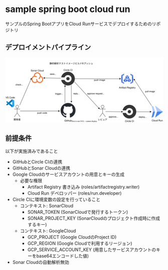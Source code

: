 # sample spring boot cloud run
サンプルのSpring BootアプリをCloud Runサービスでデプロイするためのリポジトリ

## デプロイメントパイプライン
![デプロイメントパイプライン](./images/deployment_pipline.svg)

## 前提条件
以下が実施済みであること
- GitHubとCircle CIの連携
- GitHubとSonar Cloudの連携
- Google Cloudのサービスアカウントの用意とキーの生成
  - 必要な権限
    - Artifact Registry 書き込み (roles/artifactregistry.writer)
    - Cloud Run デベロッパー (roles/run.developer)
- Circle CIに環境変数の設定を行っていること
  - コンテキスト: SonarCloud
    - SONAR_TOKEN (SonarCloudで発行するトークン)
    - SONAR_PROJECT_KEY (SonarCloudのプロジェクト作成時に作成するキー)
  - コンテキスト: GoogleCloud
    - GCP_PROJECT (Google CloudのProject ID)
    - GCP_REGION (Google Cloudで利用するリージョン)
    - GCP_SERVICE_ACCOUNT_KEY (用意したサービスアカウントのキーをbase64エンコードした値)
- Sonar Cloudの自動解析無効
